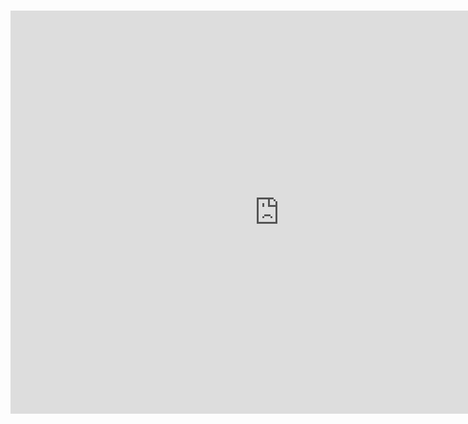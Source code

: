 # <iframe src="https://data.oecd.org/chart/6S12" width="860" height="645" style="border: 0" mozallowfullscreen="true" webkitallowfullscreen="true" allowfullscreen="true"></iframe>

